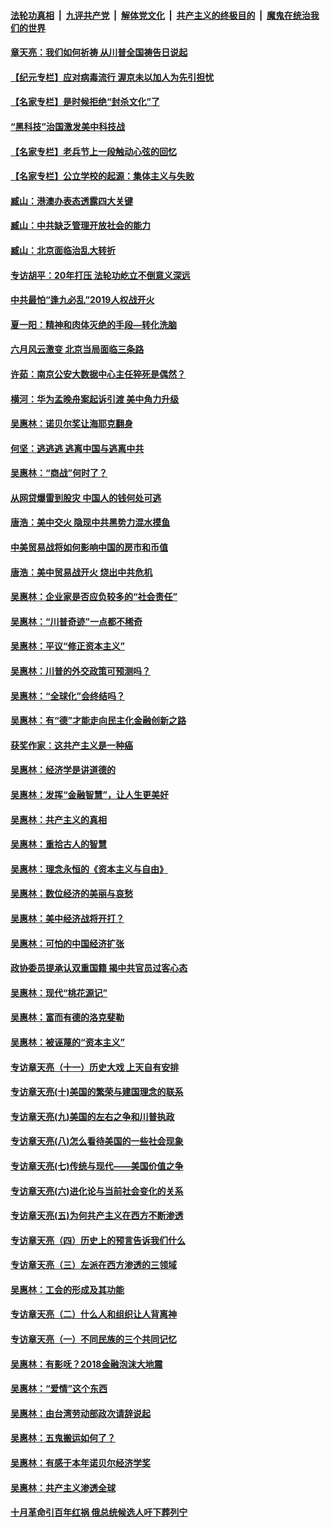 ####  [法轮功真相](../../../../basic/blob/master/README.md?t=07030831) &nbsp;|&nbsp; [九评共产党](../../../../9ping.md/blob/master/README.md?t=07030831) &nbsp;|&nbsp; [解体党文化](../../../../jtdwh.md/blob/master/README.md?t=07030831)  &nbsp;|&nbsp; [共产主义的终极目的](../../../../gczydzjmd.md/blob/master/README.md?t=07030831) &nbsp;|&nbsp; [魔鬼在统治我们的世界](../../../../mgztzwmdsj.md/blob/master/README.md?t=07030831) 

#### [章天亮：我们如何祈祷 从川普全国祷告日说起](../pages/nsc423/n11944627.md?t=07030831) 

#### [【纪元专栏】应对病毒流行 渥京未以加人为先引担忧](../pages/nsc423/n11875714.md?t=07030831) 

#### [【名家专栏】是时候拒绝“封杀文化”了](../pages/nsc423/n11814093.md?t=07030831) 

#### [“黑科技”治国激发美中科技战](../pages/nsc423/n11638056.md?t=07030831) 

#### [【名家专栏】老兵节上一段触动心弦的回忆](../pages/nsc423/n11646016.md?t=07030831) 

#### [【名家专栏】公立学校的起源：集体主义与失败](../pages/nsc423/n11601833.md?t=07030831) 

#### [臧山：港澳办表态透露四大关键](../pages/nsc423/n11421628.md?t=07030831) 

#### [臧山：中共缺乏管理开放社会的能力](../pages/nsc423/n11407457.md?t=07030831) 

#### [臧山：北京面临治乱大转折](../pages/nsc423/n11406895.md?t=07030831) 

#### [专访胡平：20年打压 法轮功屹立不倒意义深远](../pages/nsc423/n11398800.md?t=07030831) 

#### [中共最怕“逢九必乱”2019人权战开火](../pages/nsc423/n11385248.md?t=07030831) 

#### [夏一阳：精神和肉体灭绝的手段—转化洗脑](../pages/nsc423/n11368250.md?t=07030831) 

#### [六月风云激变 北京当局面临三条路](../pages/nsc423/n11313668.md?t=07030831) 

#### [许茹：南京公安大数据中心主任猝死是偶然？](../pages/nsc423/n11064744.md?t=07030831) 

#### [横河：华为孟晚舟案起诉引渡 美中角力升级](../pages/nsc423/n11027230.md?t=07030831) 

#### [吴惠林：诺贝尔奖让海耶克翻身](../pages/nsc423/n10890049.md?t=07030831) 

#### [何坚：逃逃逃 逃离中国与逃离中共](../pages/nsc423/n10592891.md?t=07030831) 

#### [吴惠林：“商战”何时了？](../pages/nsc423/n10573558.md?t=07030831) 

#### [从网贷爆雷到股灾 中国人的钱何处可逃](../pages/nsc423/n10572800.md?t=07030831) 

#### [唐浩：美中交火 隐现中共黑势力混水摸鱼](../pages/nsc423/n10544040.md?t=07030831) 

#### [中美贸易战将如何影响中国的房市和币值](../pages/nsc423/n10543697.md?t=07030831) 

#### [唐浩：美中贸易战开火 烧出中共危机](../pages/nsc423/n10540126.md?t=07030831) 

#### [吴惠林：企业家是否应负较多的“社会责任”](../pages/nsc423/n10535022.md?t=07030831) 

#### [吴惠林：“川普奇迹”一点都不稀奇](../pages/nsc423/n10512808.md?t=07030831) 

#### [吴惠林：平议“修正资本主义”](../pages/nsc423/n10495724.md?t=07030831) 

#### [吴惠林：川普的外交政策可预测吗？](../pages/nsc423/n10462387.md?t=07030831) 

#### [吴惠林：“全球化”会终结吗？](../pages/nsc423/n10452838.md?t=07030831) 

#### [吴惠林：有“德”才能走向民主化金融创新之路](../pages/nsc423/n10432292.md?t=07030831) 

#### [获奖作家：这共产主义是一种癌](../pages/nsc423/n10431541.md?t=07030831) 

#### [吴惠林：经济学是讲道德的](../pages/nsc423/n10398014.md?t=07030831) 

#### [吴惠林：发挥“金融智慧”，让人生更美好](../pages/nsc423/n10375019.md?t=07030831) 

#### [吴惠林：共产主义的真相](../pages/nsc423/n10351394.md?t=07030831) 

#### [吴惠林：重拾古人的智慧](../pages/nsc423/n10337691.md?t=07030831) 

#### [吴惠林：理念永恒的《资本主义与自由》](../pages/nsc423/n10316274.md?t=07030831) 

#### [吴惠林：数位经济的美丽与哀愁](../pages/nsc423/n10292946.md?t=07030831) 

#### [吴惠林：美中经济战将开打？](../pages/nsc423/n10258825.md?t=07030831) 

#### [吴惠林：可怕的中国经济扩张](../pages/nsc423/n10219147.md?t=07030831) 

#### [政协委员提承认双重国籍 揭中共官员过客心态](../pages/nsc423/n10208809.md?t=07030831) 

#### [吴惠林：现代“桃花源记”](../pages/nsc423/n10185234.md?t=07030831) 

#### [吴惠林：富而有德的洛克斐勒](../pages/nsc423/n10142264.md?t=07030831) 

#### [吴惠林：被诬蔑的“资本主义”](../pages/nsc423/n10124816.md?t=07030831) 

#### [专访章天亮（十一）历史大戏 上天自有安排](../pages/nsc423/n10094905.md?t=07030831) 

#### [专访章天亮(十)美国的繁荣与建国理念的联系](../pages/nsc423/n10094899.md?t=07030831) 

#### [专访章天亮(九)美国的左右之争和川普执政](../pages/nsc423/n10094889.md?t=07030831) 

#### [专访章天亮(八)怎么看待美国的一些社会现象](../pages/nsc423/n10094857.md?t=07030831) 

#### [专访章天亮(七)传统与现代——美国价值之争](../pages/nsc423/n10093140.md?t=07030831) 

#### [专访章天亮(六)进化论与当前社会变化的关系](../pages/nsc423/n10092036.md?t=07030831) 

#### [专访章天亮(五)为何共产主义在西方不断渗透](../pages/nsc423/n10083620.md?t=07030831) 

#### [专访章天亮（四）历史上的预言告诉我们什么](../pages/nsc423/n10083606.md?t=07030831) 

#### [专访章天亮（三）左派在西方渗透的三领域](../pages/nsc423/n10081115.md?t=07030831) 

#### [吴惠林：工会的形成及其功能](../pages/nsc423/n10080633.md?t=07030831) 

#### [专访章天亮（二）什么人和组织让人背离神](../pages/nsc423/n10076637.md?t=07030831) 

#### [专访章天亮（一）不同民族的三个共同记忆](../pages/nsc423/n10074188.md?t=07030831) 

#### [吴惠林：有影呒？2018金融泡沫大地震](../pages/nsc423/n10040534.md?t=07030831) 

#### [吴惠林：“爱情”这个东西](../pages/nsc423/n10019423.md?t=07030831) 

#### [吴惠林：由台湾劳动部政次请辞说起](../pages/nsc423/n9979679.md?t=07030831) 

#### [吴惠林：五鬼搬运如何了？](../pages/nsc423/n9925338.md?t=07030831) 

#### [吴惠林：有感于本年诺贝尔经济学奖](../pages/nsc423/n9871883.md?t=07030831) 

#### [吴惠林：共产主义渗透全球](../pages/nsc423/n9812748.md?t=07030831) 

#### [十月革命引百年红祸 俄总统候选人吁下葬列宁](../pages/nsc423/n9810182.md?t=07030831) 

